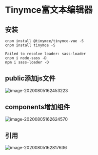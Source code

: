 # Tinymce富文本编辑器

## 安装

```
cnpm install @tinymce/tinymce-vue -S
cnpm install tinymce -S

Failed to resolve loader: sass-loader
cnpm i node-sass -D
npm i sass-loader -D
```

## public添加js文件

![image-20200805162453223](https://gitee.com/skyrimor/TyporaPicture/raw/master/img/20200805162501.png)

## components增加组件

![image-20200805162624570](https://gitee.com/skyrimor/TyporaPicture/raw/master/img/20200805162626.png)

## 引用

![image-20200805162817636](https://gitee.com/skyrimor/TyporaPicture/raw/master/img/20200805162820.png)